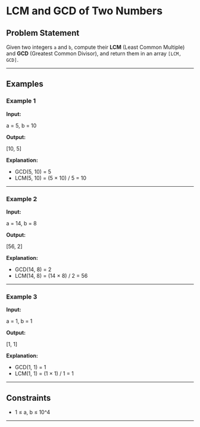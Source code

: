 # LCM and GCD of Two Numbers

## Problem Statement
Given two integers `a` and `b`, compute their **LCM** (Least Common Multiple) and **GCD** (Greatest Common Divisor), and return them in an array `[LCM, GCD]`.

---

## Examples

### Example 1
**Input:**

a = 5, b = 10

**Output:**

[10, 5]

**Explanation:**  
- GCD(5, 10) = 5  
- LCM(5, 10) = (5 × 10) / 5 = 10  

---

### Example 2
**Input:**

a = 14, b = 8

**Output:**

[56, 2]

**Explanation:**  
- GCD(14, 8) = 2  
- LCM(14, 8) = (14 × 8) / 2 = 56  

---

### Example 3
**Input:**

a = 1, b = 1

**Output:**

[1, 1]

**Explanation:**  
- GCD(1, 1) = 1  
- LCM(1, 1) = (1 × 1) / 1 = 1  

---

## Constraints
- 1 ≤ a, b ≤ 10^4

---
